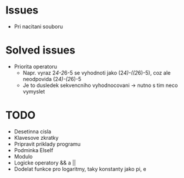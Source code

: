 ﻿# Issues
* Pri nacitani souboru

# Solved issues
* Priorita operatoru
	* Napr. vyraz 2*4-2*6-5 se vyhodnoti jako (2*4)-((2*6)-5), coz ale neodpovida (2*4)-(2*6)-5
	* Je to dusledek sekvencniho vyhodnocovani -> nutno s tim neco vymyslet

# TODO
* Desetinna cisla
* Klavesove zkratky
* Pripravit priklady programu
* Podminka ElseIf
* Modulo
* Logicke operatory && a ||
* Dodelat funkce pro logaritmy, taky konstanty jako pi, e
